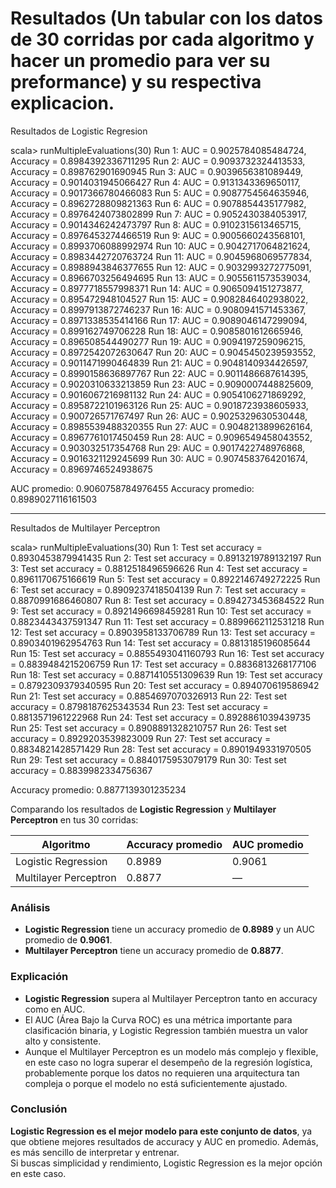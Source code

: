 # Resultados (Un tabular con los datos de 30 corridas por cada algoritmo y hacer un promedio para ver su preformance) y su respectiva explicacion.

Resultados de Logistic Regresion

scala>   runMultipleEvaluations(30)
Run 1: AUC = 0.9025784085484724, Accuracy = 0.8984392336711295
Run 2: AUC = 0.9093732324413533, Accuracy = 0.898762901690945
Run 3: AUC = 0.9039656381089449, Accuracy = 0.9014031945066427
Run 4: AUC = 0.9131343369650117, Accuracy = 0.9017366780466083
Run 5: AUC = 0.9087754564635946, Accuracy = 0.8962728809821363
Run 6: AUC = 0.9078854435177982, Accuracy = 0.8976424073802899
Run 7: AUC = 0.9052430384053917, Accuracy = 0.9014346242473797
Run 8: AUC = 0.9102315613465715, Accuracy = 0.8976453274466519
Run 9: AUC = 0.9005660243568101, Accuracy = 0.8993706088992974
Run 10: AUC = 0.9042717064821624, Accuracy = 0.8983442720763724
Run 11: AUC = 0.9045968069577834, Accuracy = 0.8988943846377655
Run 12: AUC = 0.9032993272775091, Accuracy = 0.8966703256494695
Run 13: AUC = 0.9055611573539034, Accuracy = 0.8977718557998371
Run 14: AUC = 0.9065094151273877, Accuracy = 0.895472948104527
Run 15: AUC = 0.9082846402938022, Accuracy = 0.8997913872746237
Run 16: AUC = 0.9080941571453367, Accuracy = 0.8971338535414166
Run 17: AUC = 0.9089046147299094, Accuracy = 0.899162749706228
Run 18: AUC = 0.9085801612665946, Accuracy = 0.896508544490277
Run 19: AUC = 0.9094197259096215, Accuracy = 0.8972542072630647
Run 20: AUC = 0.9045450239593552, Accuracy = 0.9011471990464839
Run 21: AUC = 0.9048140934426597, Accuracy = 0.8990158636897767
Run 22: AUC = 0.9011486687614395, Accuracy = 0.9020310633213859
Run 23: AUC = 0.9090007448825609, Accuracy = 0.9016067216981132
Run 24: AUC = 0.9054106271869292, Accuracy = 0.8958722101963126
Run 25: AUC = 0.9018723938605933, Accuracy = 0.900726571767497
Run 26: AUC = 0.9025329630530448, Accuracy = 0.8985539488320355
Run 27: AUC = 0.9048213899626164, Accuracy = 0.8967761017450459
Run 28: AUC = 0.9096549458043552, Accuracy = 0.903032517354768
Run 29: AUC = 0.9017422748976868, Accuracy = 0.9016321129245699
Run 30: AUC = 0.9074583764201674, Accuracy = 0.8969746524938675

AUC promedio: 0.9060758784976455
Accuracy promedio: 0.8989027116161503

----------------------------------------------------------------

Resultados de Multilayer Perceptron

scala> runMultipleEvaluations(30)
Run 1: Test set accuracy = 0.8930453879941435
Run 2: Test set accuracy = 0.8913219789132197
Run 3: Test set accuracy = 0.8812518496596626
Run 4: Test set accuracy = 0.8961170675166619
Run 5: Test set accuracy = 0.8922146749272225
Run 6: Test set accuracy = 0.8909237418504139
Run 7: Test set accuracy = 0.8870991686460807
Run 8: Test set accuracy = 0.894273453684522
Run 9: Test set accuracy = 0.8921496698459281
Run 10: Test set accuracy = 0.8823443437591347
Run 11: Test set accuracy = 0.8899662112531218
Run 12: Test set accuracy = 0.8903958133706789
Run 13: Test set accuracy = 0.8903401962954763
Run 14: Test set accuracy = 0.8813185196085644
Run 15: Test set accuracy = 0.8855493041160793
Run 16: Test set accuracy = 0.8839484215206759
Run 17: Test set accuracy = 0.8836813268177106
Run 18: Test set accuracy = 0.8871410551309639
Run 19: Test set accuracy = 0.8792309379340595
Run 20: Test set accuracy = 0.894070619586942
Run 21: Test set accuracy = 0.8854697070326913
Run 22: Test set accuracy = 0.8798187625343534
Run 23: Test set accuracy = 0.8813571961222968
Run 24: Test set accuracy = 0.8928861039439735
Run 25: Test set accuracy = 0.8908891328210757
Run 26: Test set accuracy = 0.8929203539823009
Run 27: Test set accuracy = 0.8834821428571429
Run 28: Test set accuracy = 0.8901949331970505
Run 29: Test set accuracy = 0.8840175953079179
Run 30: Test set accuracy = 0.8839982334756367

Accuracy promedio: 0.8877139301235234

Comparando los resultados de **Logistic Regression** y **Multilayer Perceptron** en tus 30 corridas:

| Algoritmo               | Accuracy promedio | AUC promedio      |
|-------------------------|-------------------|-------------------|
| Logistic Regression     | 0.8989            | 0.9061            |
| Multilayer Perceptron   | 0.8877            | —                 |

### Análisis

- **Logistic Regression** tiene un accuracy promedio de **0.8989** y un AUC promedio de **0.9061**.
- **Multilayer Perceptron** tiene un accuracy promedio de **0.8877**.

### Explicación

- **Logistic Regression** supera al Multilayer Perceptron tanto en accuracy como en AUC.  
- El AUC (Área Bajo la Curva ROC) es una métrica importante para clasificación binaria, y Logistic Regression también muestra un valor alto y consistente.
- Aunque el Multilayer Perceptron es un modelo más complejo y flexible, en este caso no logra superar el desempeño de la regresión logística, probablemente porque los datos no requieren una arquitectura tan compleja o porque el modelo no está suficientemente ajustado.

### Conclusión

**Logistic Regression es el mejor modelo para este conjunto de datos**, ya que obtiene mejores resultados de accuracy y AUC en promedio. Además, es más sencillo de interpretar y entrenar.  
Si buscas simplicidad y rendimiento, Logistic Regression es la mejor opción en este caso.